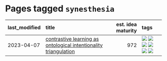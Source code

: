 # Pages tagged `synesthesia`

|last_modified|title|est. idea maturity|tags
|:---|:---|---:|:---|
|2023-04-07|[contrastive learning as ontological intentionality triangulation](../contrastive_learning_as_ontological_intentionality_triangulation.md)|972|[![](https://img.shields.io/badge/tag-meta-1614f8)](../tags/meta.md) [![](https://img.shields.io/badge/tag-philosophy-e839f4)](../tags/philosophy.md) [![](https://img.shields.io/badge/tag-semiotics-b08442)](../tags/semiotics.md) [![](https://img.shields.io/badge/tag-synesthesia-e6ab9)](../tags/synesthesia.md) [![](https://img.shields.io/badge/tag-theory-abf295)](../tags/theory.md) [![](https://img.shields.io/badge/tag-wip-4db4d2)](../tags/wip.md)|
